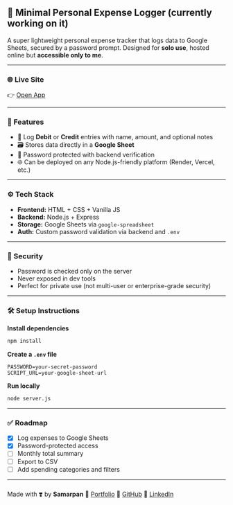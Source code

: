 

## 💸 Minimal Personal Expense Logger (currently working on it)

A super lightweight personal expense tracker that logs data to Google Sheets, secured by a password prompt. Designed for **solo use**, hosted online but **accessible only to me**.

---

### 🌐 Live Site

👉 [Open App](https://trackit1.onrender.com)


---

### 🚀 Features

* 🧾 Log **Debit** or **Credit** entries with name, amount, and optional notes
* 🗃 Stores data directly in a **Google Sheet**
* 🔐 Password protected with backend verification
* 🌐 Can be deployed on any Node.js-friendly platform (Render, Vercel, etc.)

---

### ⚙️ Tech Stack

* **Frontend:** HTML + CSS + Vanilla JS
* **Backend:** Node.js + Express
* **Storage:** Google Sheets via `google-spreadsheet`
* **Auth:** Custom password validation via backend and `.env`

---

### 🔐 Security

* Password is checked only on the server
* Never exposed in dev tools
* Perfect for private use (not multi-user or enterprise-grade security)

---

### 🛠️ Setup Instructions


 **Install dependencies**

```bash
npm install
```

 **Create a `.env` file**

```env
PASSWORD=your-secret-password
SCRIPT_URL=your-google-sheet-url

```

 **Run locally**

```bash
node server.js
```

---

### ✅ Roadmap

* [x] Log expenses to Google Sheets
* [x] Password-protected access
* [ ] Monthly total summary
* [ ] Export to CSV
* [ ] Add spending categories and filters

---



### 

Made with ❣️ by **Samarpan**
🔗 [Portfolio](https://owsam22.github.io/portfolio/)
🐙 [GitHub](https://github.com/owsam22)
💼 [LinkedIn](https://linkedin.com/in/samarpan22)

